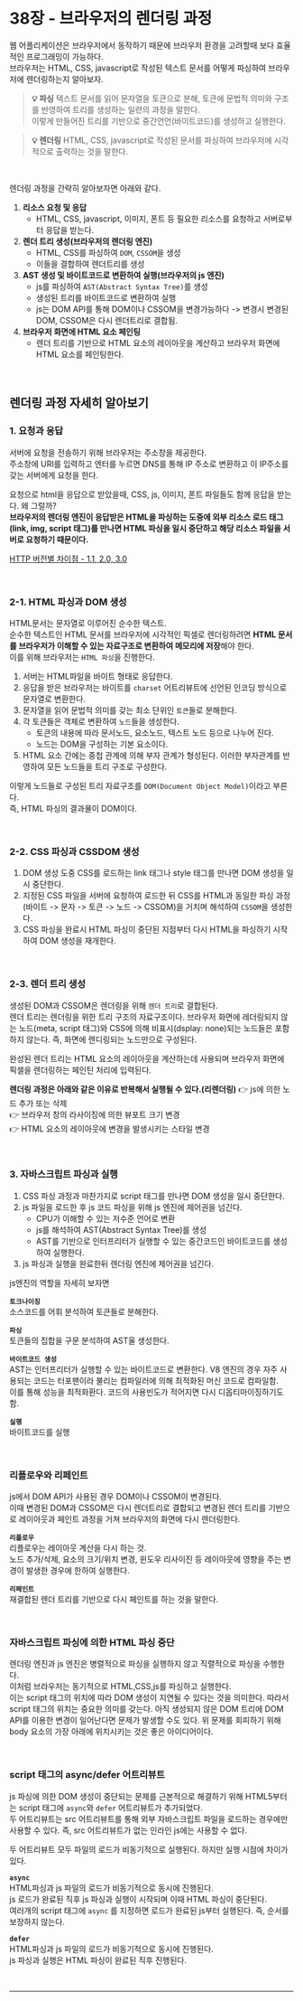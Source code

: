 # 38장 - 브라우저의 렌더링 과정

웹 어플리케이션은 브라우저에서 동작하기 때문에 브라우저 환경을 고려할때 보다 효율적인 프로그래밍이 가능하다.  
브라우저는 HTML, CSS, javascript로 작성된 텍스트 문서를 어떻게 파싱하여 브라우저에 렌더링하는지 알아보자.  

> **💡 파싱**
텍스트 문서를 읽어 문자열을 토큰으로 분해, 토큰에 문법적 의미와 구조를 반영하여 트리를 생성하는 일련의 과정을 말한다.  
이렇게 만들어진 트리를 기반으로 중간언언(바이트코드)를 생성하고 실행한다.

> **💡 렌더링**
HTML, CSS, javascript로 작성된 문서를 파싱하여 브라우저에 시각적으로 출력하는 것을 말한다.  

<br />  

렌더링 과정을 간략히 알아보자면 아래와 같다.

1. **리소스 요청 및 응답**
    - HTML, CSS, javascript, 이미지, 폰트 등 필요한 리소스를 요청하고 서버로부터 응답을 받는다.
2. **렌더 트리 생성(브라우저의 렌더링 엔진)**
    - HTML, CSS를 파싱하여 `DOM`, `CSSOM`을 생성
    - 이들을 결합하여 렌더트리를 생성
3. **AST 생성 및 바이트코드로 변환하여 실행(브라우저의 js 엔진)**
    - js를 파싱하여 `AST(Abstract Syntax Tree)`를 생성
    - 생성된 트리를 바이트코드로 변환하여 실행
    - js는 DOM API를 통해 DOM이나 CSSOM을 변경가능하다 -> 변경시 변경된 DOM, CSSOM은 다시 렌더트리로 결합됨.
4. **브라우저 화면에 HTML 요소 페인팅**
    - 렌더 트리를 기반으로 HTML 요소의 레이아웃을 계산하고 브라우저 화면에 HTML 요소를 페인팅한다.

<br />

## 렌더링 과정 자세히 알아보기

### 1. 요청과 응답
서버에 요청을 전송하기 위해 브라우저는 주소창을 제공한다.  
주소창에 URI를 입력하고 엔터를 누르면 DNS를 통해 IP 주소로 변환하고 이 IP주소를 갖는 서버에게 요청을 한다.  

요청으로 html을 응답으로 받았을때, CSS, js, 이미지, 폰트 파일들도 함께 응답을 받는다. 왜 그럴까?  
**브라우저의 렌더링 엔진이 응답받은 HTML을 파싱하는 도중에 외부 리소스 로드 태그(link, img, script 태그)를 만나면 HTML 파싱을 일시 중단하고 해당 리소스 파일을 서버로 요청하기 때문이다.**  

[HTTP 버전별 차이점 - 1.1, 2.0, 3.0]()

<br />

### 2-1. HTML 파싱과 DOM 생성
HTML문서는 문자열로 이루어진 순수한 텍스트.  
순수한 텍스트인 HTML 문서를 브라우저에 시각적인 픽셀로 렌더링하려면 **HTML 문서를 브라우저가 이해할 수 있는 자료구조로 변환하여 메모리에 저장**해야 한다.  
이를 위해 브라우저는 `HTML 파싱`을 진행한다.

1. 서버는 HTML파일을 바이트 형태로 응답한다.
2. 응답을 받은 브라우저는 바이트를 `charset` 어트리뷰트에 선언된 인코딩 방식으로 문자열로 변환한다.
3. 문자열을 읽어 문법적 의미를 갖는 최소 단위인 `토큰`들로 분해한다.  
4. 각 토큰들은 객체로 변환하여 `노드`들을 생성한다.
    - 토큰의 내용에 따라 문서노드, 요소노드, 텍스트 노드 등으로 나누어 진다.
    - 노드는 DOM을 구성하는 기본 요소이다.
5. HTML 요소 간에는 중첩 관계에 의해 부자 관계가 형성된다. 이러한 부자관계를 반영하여 모든 노드들을 트리 구조로 구성한다.  


이렇게 노드들로 구성된 트리 자료구조를 `DOM(Document Object Model)`이라고 부른다.  
즉, HTML 파싱의 결과물이 DOM이다.  

<br />  

### 2-2. CSS 파싱과 CSSDOM 생성
1. DOM 생성 도중 CSS를 로드하는 link 태그나 style 태그를 만나면 DOM 생성을 일시 중단한다.  
2. 지정된 CSS 파일을 서버에 요청하여 로드한 뒤 CSS를 HTML과 동일한 파싱 과정(바이트 -> 문자 -> 토큰 -> 노드 -> CSSOM)을 거치며 해석하여 `CSSOM`을 생성한다.  
3. CSS 파싱을 완료시 HTML 파싱이 중단된 지점부터 다시 HTML을 파싱하기 시작하여 DOM 생성을 재개한다.  

<br />

### 2-3. 렌더 트리 생성
생성된 DOM과 CSSOM은 렌더링을 위해 `렌더 트리`로 결합된다.  
렌더 트리는 렌더링을 위한 트리 구조의 자료구조이다. 브라우저 화면에 레더링되지 않는 노드(meta, script 태그)와 CSS에 의해 비표시(dsplay: none)되는 노드들은 포함하지 않는다. 즉, 화면에 렌디링되는 노드만으로 구성된다.  

완성된 렌더 트리는 HTML 요소의 레이아웃을 계산하는데 사용되며 브라우저 화면에 픽셀을 렌더링하는 페인틴 처리에 입력된다.  

**렌더링 과정은 아래와 같은 이유로 반복해서 실행될 수 있다.(리렌더링)**
👉 js에 의한 노드 추가 또는 삭제  
👉 브라우저 창의 라사이징에 의한 뷰포트 크기 변경  
👉 HTML 요소의 레이아웃에 변경을 발생시키는 스타일 변경  

<br />

### 3. 자바스크립트 파싱과 실행
1. CSS 파싱 과정과 마찬가지로 script 태그를 만나면 DOM 생성을 일시 중단한다.
2. js 파일을 로드한 후 js 코드 파싱을 위해 js 엔진에 제어권을 넘긴다.
    - CPU가 이해할 수 있는 저수준 언어로 변환
    - js를 해석하여 AST(Abstract Syntax Tree)를 생성
    - AST를 기반으로 인터프리터가 실행할 수 있는 중간코드인 바이트코드를 생성하여 실행한다.
3. js 파싱과 실행을 완료한뒤 렌더링 엔진에 제어권을 넘긴다.


js엔진의 역할을 자세히 보자면

**`토크나이징`**  
소스코드를 어휘 분석하여 토큰들로 분해한다.


**`파싱`**  
토큰들의 집합을 구문 분석하여 AST울 생성한다.


**`바이트코드 생성`**  
AST는 인터프리터가 실행할 수 있는 바이트코드로 변환한다.
V8 엔진의 경우 자주 사용되는 코드는 터포팬이라 불리는 컴파일러에 의해 최적화된 머신 코드로 컴파일함.  
이를 통해 성능을 최적화환다. 코드의 사용빈도가 적어지면 다시 디옵티마이징하기도 함.  

**`실행`**  
바이트코드를 실행

<br />

### 리플로우와 리페인트
js에서 DOM API가 사용된 경우 DOM이나 CSSOM이 변경된다.  
이때 변경된 DOM과 CSSOM은 다시 렌더트리로 결합되고 변경된 렌더 트리를 기반으로 레이아웃과 페인트 과정을 거쳐 브라우저의 화면에 다시 렌더링한다.  

**`리플로우`**  
리플로우는 레이아웃 계산을 다시 하는 것.  
노드 추가/삭제, 요소의 크기/위치 변경, 윈도우 리사이진 등 레이아웃에 영향을 주는 변경이 발생한 경우에 한하여 실행한다.  

**`리페인트`**  
재결합된 렌더 트리를 기반으로 다시 페인트를 하는 것을 말한다.

<br />

### 자바스크립트 파싱에 의한 HTML 파싱 중단
렌더링 엔진과 js 엔진은 병렬적으로 파싱을 실행하지 않고 직렬적으로 파싱을 수행한다.  
이처럼 브라우저는 동기적으로 HTML,CSS,js를 파싱하고 실행한다.  
이는 script 태그의 위치에 따라 DOM 생성이 지연될 수 있다는 것을 의미한다. 따라서 script 태그의 위치는 중요한 의미를 갖는다. 아직 생성되지 않은 DOM 트리에 DOM API를 이용한 변경이 일어난다면 문제가 발생할 수도 있다.
위 문제를 회피하기 위해 body 요소의 가장 아래에 위치시키는 것은 좋은 아이디어이다.  

<br />

### script 태그의 async/defer 어트리뷰트  
js 파싱에 의한 DOM 생성이 중단되는 문제를 근본적으로 해결하기 위해 HTML5부터는 script 태그에 `async`와 `defer` 어트리뷰트가 추가되었다.  
두 어트리뷰트는 src 어트리뷰트를 통해 외부 자바스크립트 파일을 로드하는 경우에만 사용할 수 있다. 즉, src 어트리뷰트가 없는 인라인 js에는 사용할 수 없다.  

두 어트리뷰트 모두 파일의 로드가 비동기적으로 실행된다. 하지만 실행 시점에 차이가 있다.  

**`async`**  
HTML파싱과 js 파일의 로드가 비동기적으로 동시에 진행된다.  
js 로드가 완료된 직후 js 파싱과 실행이 시작되며 이때 HTML 파싱이 중단된다.  
여러개의 script 태그에 `async` 를 지정하면 로드가 완료된 js부터 실행된다. 즉, 순서를 보장하지 않는다.  

**`defer`**  
HTML파싱과 js 파일의 로드가 비동기적으로 동시에 진행된다.  
js 파싱과 실행은 HTML 파싱이 완료된 직후 진행된다.  


<br />
<hr>
<br />
